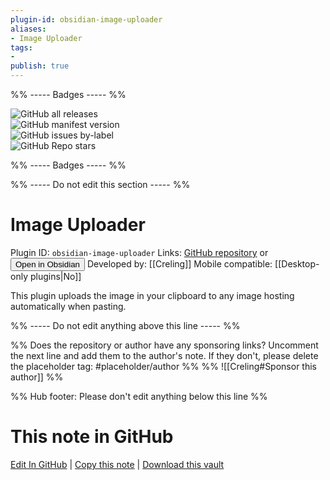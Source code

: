 ```yaml
---
plugin-id: obsidian-image-uploader
aliases:
- Image Uploader
tags: 
- 
publish: true
---
```


%% ----- Badges ----- %%

![GitHub all releases](https://img.shields.io/github/downloads/Creling/obsidian-image-uploader/total?color=573E7A&logo=github&style=for-the-badge)   
![GitHub manifest version](https://img.shields.io/github/manifest-json/v/Creling/obsidian-image-uploader?color=573E7A&logo=github&style=for-the-badge)   
![GitHub issues by-label](https://img.shields.io/github/issues/Creling/obsidian-image-uploader/help%20wanted?color=573E7A&logo=github&style=for-the-badge)   
![GitHub Repo stars](https://img.shields.io/github/stars/Creling/obsidian-image-uploader?color=573E7A&logo=github&style=for-the-badge)

%% ----- Badges ----- %%

%% ----- Do not edit this section ----- %%

# Image Uploader

Plugin ID: `obsidian-image-uploader`
Links: [GitHub repository](https://github.com/Creling/obsidian-image-uploader) or [<button id=HH>Open in Obsidian</button>](obsidian://goto-plugin?id=obsidian-image-uploader)
Developed by: [[Creling]]
Mobile compatible: [[Desktop-only plugins|No]]

This plugin uploads the image in your clipboard to any image hosting automatically when pasting.

%% ----- Do not edit anything above this line ----- %% 

%% Does the repository or author have any sponsoring links? Uncomment the next line and add them to the author's note. If they don't, please delete the placeholder tag: #placeholder/author %%
%% ![[Creling#Sponsor this author]] %%

%% Hub footer: Please don't edit anything below this line %%

# This note in GitHub

<span class="git-footer">[Edit In GitHub](https://github.dev/obsidian-community/obsidian-hub/blob/main/02%20-%20Community%20Expansions/02.05%20All%20Community%20Expansions/Plugins/obsidian-image-uploader.md "git-hub-edit-note") | [Copy this note](https://raw.githubusercontent.com/obsidian-community/obsidian-hub/main/02%20-%20Community%20Expansions/02.05%20All%20Community%20Expansions/Plugins/obsidian-image-uploader.md "git-hub-copy-note") | [Download this vault](https://github.com/obsidian-community/obsidian-hub/archive/refs/heads/main.zip "git-hub-download-vault") </span>
